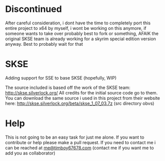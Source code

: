 # Discontinued

After careful consideration, i dont have the time to completely port this entire project to x64 by myself, i wont be working on this anymore, if someone wants to take over probably best to fork or something, AFAIK the original SKSE team is already working for a skyrim special edition version anyway. Best to probably wait for that

# SKSE
Adding support for SSE to base SKSE (hopefully, WIP)

The source included is based off the work of the SKSE team: http://skse.silverlock.org/
All credits for the initial source code go to them.
You can download the same source i used in this project from their website here: http://skse.silverlock.org/beta/skse_1_07_03.7z (src directory obvs)

# Help
This is not going to be an easy task for just me alone. If you want to contribute or help please make a pull request.
If you need to contact me i can be reached at me@timboy67678.com (contact me if you want me to add you as collaborator)
